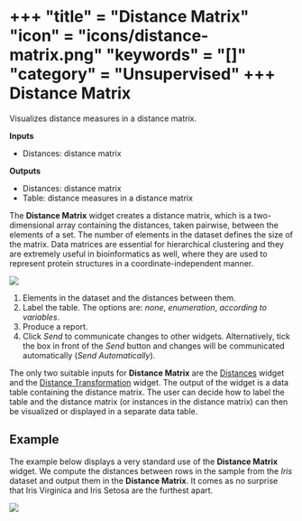 +++
"title" = "Distance Matrix"
"icon" = "icons/distance-matrix.png"
"keywords" = "[]"
"category" = "Unsupervised"
+++
Distance Matrix
===============

Visualizes distance measures in a distance matrix.

**Inputs**

- Distances: distance matrix

**Outputs**

- Distances: distance matrix
- Table: distance measures in a distance matrix

The **Distance Matrix** widget creates a distance matrix, which is a two-dimensional array containing the distances, taken pairwise, between the elements of a set. The number of elements in the dataset defines the size of the matrix. Data matrices are essential for hierarchical clustering and they are extremely useful in bioinformatics as well, where they are used to represent protein structures in a coordinate-independent manner.

![](/images/DistanceMatrix-stamped.png)

1. Elements in the dataset and the distances between them.
2. Label the table. The options are: *none*, *enumeration*, *according to variables*.
3. Produce a report.
4. Click *Send* to communicate changes to other widgets. Alternatively, tick the box in front of the *Send* button and changes will be communicated automatically (*Send Automatically*).

The only two suitable inputs for **Distance Matrix** are the [Distances](../unsupervised/distances.md) widget and the [Distance Transformation](../unsupervised/distancetransformation.md) widget. The output of the widget is a data table containing the distance matrix. The user can decide how to label the table and the distance matrix (or instances in the distance matrix) can then be visualized or displayed in a separate data table.

Example
-------

The example below displays a very standard use of the **Distance Matrix** widget. We compute the distances between rows in the sample from the *Iris* dataset and output them in the **Distance Matrix**. It comes as no surprise that Iris Virginica and Iris Setosa are the furthest apart.

![](/images/DistanceMatrix-Example.png)
